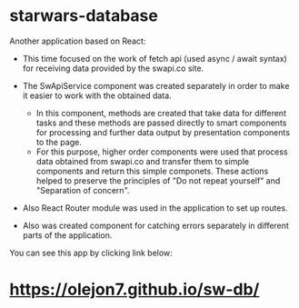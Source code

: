 # starwars-database

 Another application based on React: 
 
 - This time focused on the work of fetch api (used async / await syntax) for receiving data provided by the swapi.co site.
 - The SwApiService component was created separately in order to make it easier to work with the obtained data.
     - In this component, methods are created that take data for different tasks and these methods are passed directly
     to smart components for processing and further data output by presentation components to the page.
     - For this purpose, higher order components were used that process data obtained from swapi.co 
     and transfer them to simple components and return this simple componets.
These actions helped to preserve the principles of "Do not repeat yourself" and "Separation of concern".

- Also React Router module was used in the application to set up routes.
- Also was created component for catching errors separately in different parts of the application.

You can see this app by clicking link below:

# https://olejon7.github.io/sw-db/
